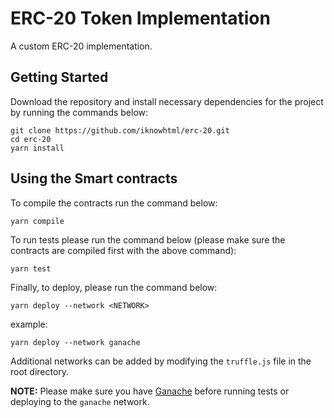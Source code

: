 # ERC-20 Token Implementation

A custom ERC-20 implementation.

## Getting Started

Download the repository and install necessary dependencies for the project by running the commands below:

```
git clone https://github.com/iknowhtml/erc-20.git
cd erc-20
yarn install
```

## Using the Smart contracts

To compile the contracts run the command below:

```
yarn compile
```

To run tests please run the command below (please make sure the contracts are compiled first with the above command):

```
yarn test
```

Finally, to deploy, please run the command below:

```
yarn deploy --network <NETWORK>
```

example:

```
yarn deploy --network ganache
```

Additional networks can be added by modifying the `truffle.js` file in the root directory.

**NOTE:** Please make sure you have [Ganache](http://truffleframework.com/ganache/) before running tests or deploying to the `ganache` network.
